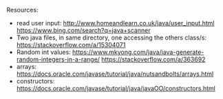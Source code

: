 Resources:
- read user input:
    http://www.homeandlearn.co.uk/java/user_input.html
    https://www.bing.com/search?q=java+scanner
- Two java files, in same directory, one accessing the others class/s: https://stackoverflow.com/a/15304071
- Random int values:
    https://www.mkyong.com/java/java-generate-random-integers-in-a-range/
    https://stackoverflow.com/a/363692
- arrays: https://docs.oracle.com/javase/tutorial/java/nutsandbolts/arrays.html
- constructors: https://docs.oracle.com/javase/tutorial/java/javaOO/constructors.html

